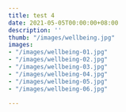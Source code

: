 ```yaml
---
title: test 4
date: 2021-05-05T00:00:00+08:00
description: ''
thumb: "/images/wellbeing.jpg"
images:
- "/images/wellbeing-01.jpg"
- "/images/wellbeing-02.jpg"
- "/images/wellbeing-03.jpg"
- "/images/wellbeing-04.jpg"
- "/images/wellbeing-05.jpg"
- "/images/wellbeing-06.jpg"

---
```

